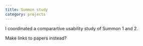 ```yaml
---
title: Summon study
category: projects
---
```


I coordinated a comparartive usability study of Summon 1 and 2.

Make links to papers instead?
